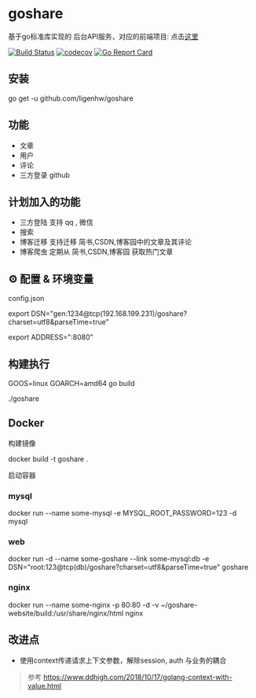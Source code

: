 # goshare

基于go标准库实现的 后台API服务，对应的前端项目: 点击[这里](https://github.com/ligenhw/goshare-website)

[![Build Status](https://travis-ci.org/ligenhw/goshare.svg?branch=master)](https://travis-ci.org/ligenhw/goshare)
[![codecov](https://codecov.io/gh/ligenhw/goshare/branch/master/graph/badge.svg)](https://codecov.io/gh/ligenhw/goshare)
[![Go Report Card](https://goreportcard.com/badge/github.com/ligenhw/goshare)](https://goreportcard.com/report/github.com/ligenhw/goshare)


## 安装

go get -u github.com/ligenhw/goshare

## 功能

* 文章
* 用户
* 评论
* 三方登录 github

## 计划加入的功能

* 三方登陆
  支持 qq , 微信
* 搜索
* 博客迁移
  支持迁移 简书,CSDN,博客园中的文章及其评论
* 博客爬虫
  定期从 简书,CSDN,博客园 获取热门文章
  
## ⚙️ 配置 & 环境变量

config.json

export DSN="gen:1234@tcp(192.168.199.231)/goshare?charset=utf8&parseTime=true"

export ADDRESS=":8080"

## 构建执行

GOOS=linux GOARCH=amd64 go build

./goshare

## Docker

构建镜像

docker build -t goshare .

启动容器

### mysql
docker run --name some-mysql -e MYSQL_ROOT_PASSWORD=123 -d mysql

### web
docker run -d --name some-goshare --link some-mysql:db -e DSN="root:123@tcp(db)/goshare?charset=utf8&parseTime=true" goshare

### nginx
docker run --name some-nginx -p 80:80 -d -v  ~/goshare-website/build:/usr/share/nginx/html nginx


## 改进点
* 使用context传递请求上下文参数，解除session, auth 与业务的耦合
>参考 https://www.ddhigh.com/2018/10/17/golang-context-with-value.html

